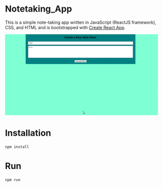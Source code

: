 # Notetaking_App
This is a simple note-taking app written in JavaScript (ReactJS framework), CSS, and HTML and is bootstrapped with [Create React App](https://github.com/facebook/create-react-app).

![](note.gif)

# Installation
`npm install`

# Run
`npm run`
